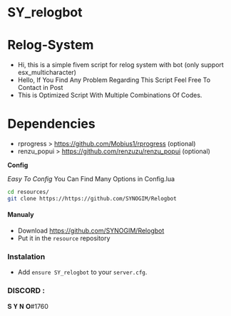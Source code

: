 # SY_relogbot

# Relog-System
- Hi, this is a simple fivem script for relog system with bot (only support esx_multicharacter)
- Hello, If You Find Any Problem Regarding This Script Feel Free To Contact in Post
- This is Optimized Script With Multiple Combinations Of Codes. 

# Dependencies
- rprogress   > https://github.com/Mobius1/rprogress (optional)
- renzu_popui > https://github.com/renzuzu/renzu_popui (optional)

**Config**


*Easy To Config*
You Can Find Many Options in Config.lua
```sh
cd resources/
git clone https://https://github.com/SYNOGIM/Relogbot
```
#### Manualy

- Download <https://github.com/SYNOGIM/Relogbot>
- Put it in the `resource` repository

### Instalation

- Add `ensure SY_relogbot` to your `server.cfg`.

### DISCORD :
𝐒 𝐘 𝐍 𝐎#1760





